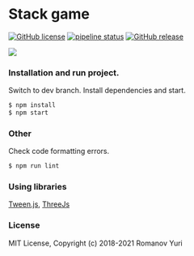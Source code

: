 # Stack game

[![GitHub license](https://img.shields.io/github/license/darteil/darteil-projects.ru?style=for-the-badge)](https://github.com/darteil/darteil-projects.ru/blob/master/LICENSE.md) [![pipeline status](https://img.shields.io/gitlab/pipeline/darteil_projects/darteil-projects-ru/master?style=for-the-badge)](https://gitlab.com/darteil_projects/darteil-projects-ru/commits/master) [![GitHub release](https://img.shields.io/github/release/darteil/StackGame?style=for-the-badge)](https://github.com/darteil/StackGame/releases) 

![](media/demo.gif)

### Installation and run project.

Switch to dev branch.
Install dependencies and start.

```sh
$ npm install
$ npm start
```

### Other

Check code formatting errors.

```sh
$ npm run lint
```

### Using libraries

[Tween.js](https://github.com/tweenjs/tween.js/),
[ThreeJs](https://github.com/mrdoob/three.js/)

### License

MIT License, Copyright (c) 2018-2021 Romanov Yuri
